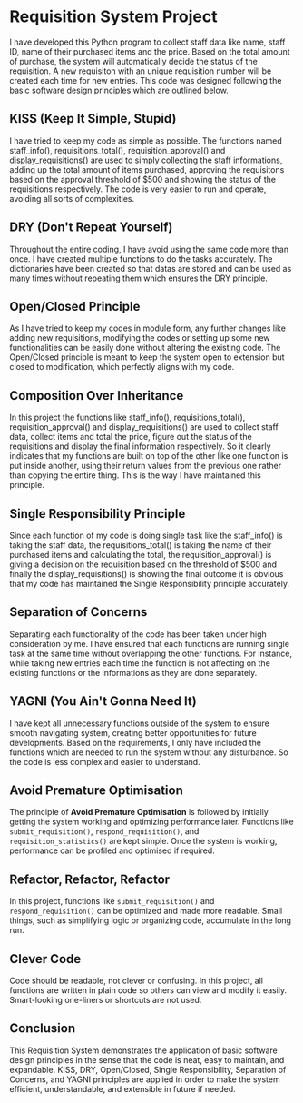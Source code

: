 # Requisition System Project

I have developed this Python program to collect staff data like name, staff ID, name of their purchased items and the price. Based on the total amount of purchase, the system will automatically decide the status of the requisition. A new requisiton with an unique requisition number will be created each time for new entries. This code was designed following the basic software design principles which are outlined below.
## KISS (Keep It Simple, Stupid)

I have tried to keep my code as simple as possible. The functions named staff_info(), requisitions_total(), requisition_approval() and display_requisitions() are used to simply collecting the staff informations, adding up the total amount of items purchased, approving the requisitons based on the approval threshold of $500 and showing the status of the requisitions respectively. The code is very easier to run and operate, avoiding all sorts of complexities.

## DRY (Don't Repeat Yourself)

Throughout the entire coding, I have avoid using the same code more than once. I have created multiple functions to do the tasks accurately. The dictionaries have been created so that datas are stored and can be used as many times without repeating them which ensures the DRY principle. 

## Open/Closed Principle

As I have tried to keep my codes in module form, any further changes like adding new requisitions, modifying the codes or setting up some new functionalities can be easily done without altering the existing code. The Open/Closed principle is meant to keep the system open to extension but closed to modification, which perfectly aligns with my code.

## Composition Over Inheritance

In this project the functions like staff_info(), requisitions_total(), requisition_approval() and display_requisitions() are used to collect staff data, collect items and total the price, figure out the status of the requisitions and display the final information respectively. So it clearly indicates that my functions are built on top of the other like one function is put inside another, using their return values from the previous one rather than copying the entire thing. This is the way I have maintained this principle.

## Single Responsibility Principle

Since each function of my code is doing single task like the staff_info() is taking the staff data, the requisitions_total() is taking the name of their purchased items and calculating the total, the requisition_approval() is giving a decision on the requisition based on the threshold of $500 and finally the display_requisitions() is showing the final outcome it is obvious that my code has maintained the Single Responsibility principle accurately.

## Separation of Concerns

Separating each functionality of the code has been taken under high consideration by me. I have ensured that each functions are running single task at the same time without overlapping the other functions. For instance, while taking new entries each time the function is not affecting on the existing functions or the informations as they are done separately. 

## YAGNI (You Ain't Gonna Need It)

I have kept all unnecessary functions outside of the system to ensure smooth navigating system, creating better opportunities for future developments. Based on the requirements, I only have included the functions which are needed to run the system without any disturbance. So the code is less complex and easier to understand.

## Avoid Premature Optimisation

The principle of **Avoid Premature Optimisation** is followed by initially getting the system working and optimizing performance later. Functions like `submit_requisition()`, `respond_requisition()`, and `requisition_statistics()` are kept simple. Once the system is working, performance can be profiled and optimised if required.

## Refactor, Refactor, Refactor

In this project, functions like `submit_requisition()` and `respond_requisition()` can be optimized and made more readable. Small things, such as simplifying logic or organizing code, accumulate in the long run.

## Clever Code

Code should be readable, not clever or confusing. In this project, all functions are written in plain code so others can view and modify it easily. Smart-looking one-liners or shortcuts are not used.

## Conclusion

This Requisition System demonstrates the application of basic software design principles in the sense that the code is neat, easy to maintain, and expandable. KISS, DRY, Open/Closed, Single Responsibility, Separation of Concerns, and YAGNI principles are applied in order to make the system efficient, understandable, and extensible in future if needed.
